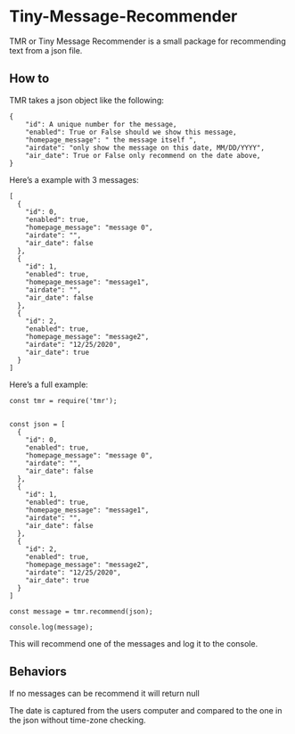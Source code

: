 # Tiny-Message-Recommender
TMR or Tiny Message Recommender is a small package for recommending text from a json file.


## How to

TMR takes a json object like the following:
```
{
    "id": A unique number for the message,
    "enabled": True or False should we show this message,
    "homepage_message": " the message itself ",
    "airdate": "only show the message on this date, MM/DD/YYYY",
    "air_date": True or False only recommend on the date above,
}
```
Here’s a example with 3 messages:
```
[
  {
    "id": 0,
    "enabled": true,
    "homepage_message": "message 0",
    "airdate": "",
    "air_date": false
  },
  {
    "id": 1,
    "enabled": true,
    "homepage_message": "message1",
    "airdate": "",
    "air_date": false
  },
  {
    "id": 2,
    "enabled": true,
    "homepage_message": "message2",
    "airdate": "12/25/2020",
    "air_date": true
  }
]
```

Here’s a full example:
```
const tmr = require('tmr');


const json = [
  {
    "id": 0,
    "enabled": true,
    "homepage_message": "message 0",
    "airdate": "",
    "air_date": false
  },
  {
    "id": 1,
    "enabled": true,
    "homepage_message": "message1",
    "airdate": "",
    "air_date": false
  },
  {
    "id": 2,
    "enabled": true,
    "homepage_message": "message2",
    "airdate": "12/25/2020",
    "air_date": true
  }
]

const message = tmr.recommend(json);

console.log(message);
```
This will recommend one of the messages and log it to the console.

## Behaviors

If no messages can be recommend it will return null

The date is captured from the users computer and compared to the one in the json without time-zone checking.

